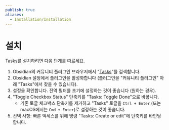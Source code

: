 ```yaml
---
publish: true
aliases:
  - Installation/Installation
---
```


# 설치

Tasks를 설치하려면 다음 단계를 따르세요.

1. Obsidian의 커뮤니티 플러그인 브라우저에서 "[Tasks](https://obsidian.md/plugins?id=obsidian-tasks-plugin)"를 검색합니다.
2. Obsidian 설정에서 플러그인을 활성화합니다 (플러그인을 "커뮤니티 플러그인" 아래 "Tasks"에서 찾을 수 있습니다).
3. 설정을 확인합니다. 전역 필터를 초기에 설정하는 것이 좋습니다 (원하는 경우).
4. "Toggle Checkbox Status" 단축키를 "Tasks: Toggle Done"으로 바꿉니다.
    - 기존 토글 체크박스 단축키를 제거하고 "Tasks" 토글을 `Ctrl + Enter` (또는 macOS에서는 `Cmd + Enter`)로 설정하는 것이 좋습니다.
5. 선택 사항: 빠른 액세스를 위해 명령 "Tasks: Create or edit"에 단축키를 바인딩합니다.
